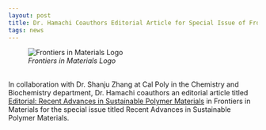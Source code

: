 ```yaml
---
layout: post
title: Dr. Hamachi Coauthors Editorial Article for Special Issue of Frontiers in Materials
tags: news
---
```

<figure>
  <img src="https://lesliehamachi.github.io/images/2025_FrontMater_12_1576384.png" alt="Frontiers in Materials Logo" title="Frontiers in Materials Logo">
  <figcaption><em>Frontiers in Materials Logo</em></figcaption>
</figure>  
<br>
In collaboration with Dr. Shanju Zhang at Cal Poly in the Chemistry and Biochemistry department, Dr. Hamachi coauthors an editorial article titled <a href="https://www.frontiersin.org/journals/materials/articles/10.3389/fmats.2025.1576384/full">Editorial: Recent Advances in Sustainable Polymer Materials</a> in Frontiers in Materials for the special issue titled Recent Advances in Sustainable Polymer Materials.

